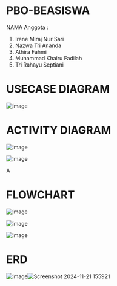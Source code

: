 # PBO-BEASISWA

NAMA Anggota :
1. Irene Miraj Nur Sari
2. Nazwa Tri Ananda
3. Athira Fahmi
4. Muhammad Khairu Fadilah
5. Tri Rahayu Septiani

# USECASE DIAGRAM
![image](https://github.com/user-attachments/assets/4fa5a422-f7bc-46df-8370-0943d64c008a)

# ACTIVITY DIAGRAM
![image](https://github.com/user-attachments/assets/16d290ad-7de5-4228-96ea-144a7f3c0dde)


![image](https://github.com/user-attachments/assets/106f40e8-e978-4b52-bbe8-e8528477a023)



A
# FLOWCHART
![image](https://github.com/user-attachments/assets/79596662-36db-43e0-bffc-65bcf3b04b97)

![image](https://github.com/user-attachments/assets/9bd12448-6165-4fd3-8ca4-8bd111336c55)

![image](https://github.com/user-attachments/assets/e00c371c-7dcf-456b-8d57-32b64351b308)



# ERD
![image](https://github.com/user-attachments/assets/50387439-70a4-4957-b742-099624d2ccb0)![Screenshot 2024-11-21 155921](https://github.com/user-attachments/assets/4c48b714-8391-4d8f-b745-57a27309f06d)



